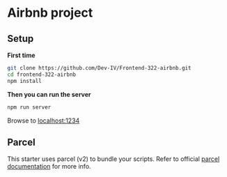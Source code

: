 # Airbnb project


## Setup

**First time**

```bash
git clone https://github.com/Dev-IV/Frontend-322-airbnb.git
cd frontend-322-airbnb
npm install
```

**Then you can run the server**

```bash
npm run server
```

Browse to [localhost:1234](http://localhost:1234)

## Parcel

This starter uses parcel (v2) to bundle your scripts. Refer to official [parcel documentation](https://parceljs.org/) for more info.

